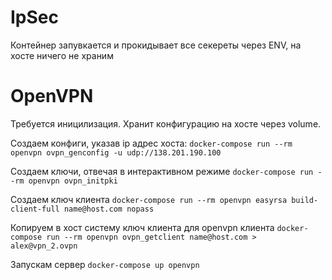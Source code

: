 # IpSec

Контейнер запувкается и прокидывает все секереты через ENV, на хосте ничего не храним

# OpenVPN

Требуется иницилизация. Хранит конфигурацию на хосте через volume.

Создаем конфиги, указав ip адрес хоста:
`docker-compose run --rm openvpn ovpn_genconfig -u udp://138.201.190.100`

Создаем ключи, отвечая в интерактивном режиме
`docker-compose run --rm openvpn ovpn_initpki`

Создаем ключ клиента
`docker-compose run --rm openvpn easyrsa build-client-full name@host.com nopass`

Копируем в хост систему ключ клиента для openvpn клиента
`docker-compose run --rm openvpn ovpn_getclient name@host.com > alex@vpn_2.ovpn`

Запускам сервер
`docker-compose up openvpn`
